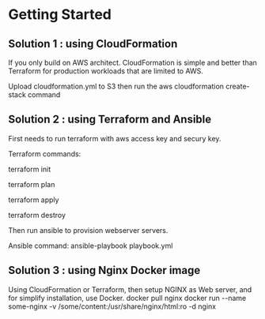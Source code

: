 # Getting Started

## Solution 1 : using CloudFormation

If you only build on AWS architect. CloudFormation is simple and better than Terraform for production workloads that are limited to AWS.

Upload cloudformation.yml to S3 then run the aws cloudformation create-stack command

## Solution 2 : using Terraform and Ansible

First needs to run terraform with aws access key and secury key.

Terraform commands:

terraform init

terraform plan

terraform apply

terraform destroy

Then run ansible to provision webserver servers.

Ansible command: ansible-playbook playbook.yml

## Solution 3 : using Nginx Docker image

Using CloudFormation or Terraform, then setup NGINX as Web server, and for simplify installation, use Docker.
docker pull nginx
docker run --name some-nginx -v /some/content:/usr/share/nginx/html:ro -d nginx
